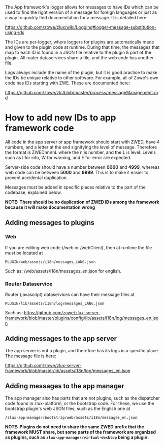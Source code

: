 The App framework's logger allows for messages to have IDs which can be used to find the right version of a message for foreign languages or just as a way to quickly find documentation for a message. It is detailed here:
 
https://github.com/zowe/zlux/wiki/Logging#logger-message-substitution-using-ids

The IDs are per-logger, where loggers for plugins are automatically made and given to the plugin code at runtime. During that time, the messages that map to each ID is found in a JSON file relative to the plugin & part of the plugin. All router dataservices share a file, and the web code has another file.

Logs always include the name of the plugin, but it is good practice to make the IDs be unique relative to other software. For example, all of Zowe's own code has IDs starting with ZWE. These are documented here: 

https://github.com/zowe/zlc/blob/master/process/messageManagement.md

# How to add new IDs to app framework code
All code in the app server or app framework should start with ZWED, have 4 numbers, and a letter at the end signifying the level of message. Therefore the format is ZWEDnnnnL where the n is number, and the L is level. Levels such as I for info, W for warning, and E for error are expected.

Server-side code should have a number between **0000** and **4999**, whereas web code can be between **5000** and **9999**. This is to make it easier to prevent accidental duplication.

Messages must be added in specific places relative to the part of the codebase, explained below.

**NOTE: There should be no duplication of ZWED IDs among the framework because it will make documentation wrong**



## Adding messages to plugins
### Web
If you are editing web code (/web or /webClient), then at runtime the file must be located at 

`PLUGIN/web/assets/i18n/messages_LANG.json`

Such as: /web/assets/i18n/messages_en.json for english.

### Router Dataservice
Router (javascript) dataservices can have their message files at 

`PLUGIN/lib/assets/i18n/log/messages_LANG.json`

Such as: 
https://github.com/zowe/zlux-server-framework/blob/master/plugins/config/lib/assets/i18n/log/messages_en.json

## Adding messages to the app server
The app server is not a plugin, and therefore has its logs in a specific place.
The message file is here: 

https://github.com/zowe/zlux-server-framework/blob/master/lib/assets/i18n/log/messages_en.json

## Adding messages to the app manager
The app manager also has parts that are not plugins, such as the dispatcher code found in zlux-platform, or the bootstrap code. For these, we use the bootstrap plugin's web JSON files, such as the English one at

 `/zlux-app-manager/bootstrap/web/assets/i18n/messages_en.json`

**NOTE: Plugins do not need to share the same ZWED prefix that the framework MUST share, but some parts of the framework are organized as plugins, such as `zlux-app-manager/virtual-desktop` being a plugin.**

